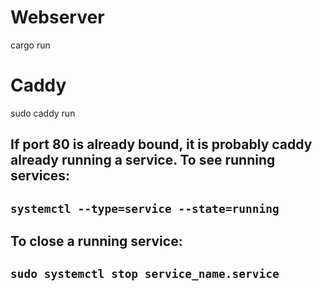 # Webserver
cargo run

# Caddy
sudo caddy run
## If port 80 is already bound, it is probably caddy already running a service. To see running services:
## `systemctl --type=service --state=running`
## To close a running service:
## `sudo systemctl stop service_name.service`


